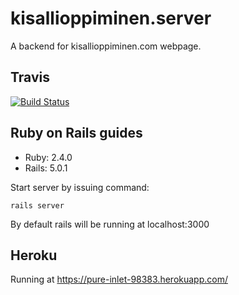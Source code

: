 # kisallioppiminen.server
A backend for kisallioppiminen.com webpage.

## Travis
[![Build Status](https://travis-ci.org/OhtuKisalli/kisallioppiminen.server.png)](https://travis-ci.org/OhtuKisalli/kisallioppiminen.server)

## Ruby on Rails guides

  - Ruby: 2.4.0
  - Rails: 5.0.1

Start server by issuing command: 
```
rails server
```
By default rails will be running at localhost:3000

## Heroku
Running at https://pure-inlet-98383.herokuapp.com/
